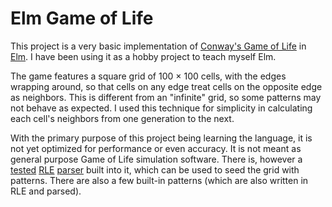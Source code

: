 # Elm Game of Life

This project is a very basic implementation of [Conway's Game of Life](https://en.wikipedia.org/wiki/Conway's_Game_of_Life) in [Elm](https://elm-lang.org). I have been using it as a hobby project to teach myself Elm.

The game features a square grid of 100 &times; 100 cells, with the edges wrapping around, so that cells on any edge treat cells on the opposite edge as neighbors. This is different from an "infinite" grid, so some patterns may not behave as expected. I used this technique for simplicity in calculating each cell's neighbors from one generation to the next.

With the primary purpose of this project being learning the language, it is not yet optimized for performance or even accuracy. It is not meant as general purpose Game of Life simulation software. There is, however a [tested](tests/RleParserTest.elm) [RLE](https://www.conwaylife.com/wiki/Run_Length_Encoded) [parser](src/RleParser.elm) built into it, which can be used to seed the grid with patterns. There are also a few built-in patterns (which are also written in RLE and parsed).
